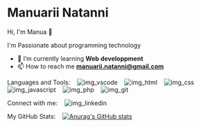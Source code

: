 <h1>Manuarii Natanni</h1>
 Hi, I'm Manua 👋

I'm Passionate about programming technology 

- 🌱 I’m currently learning **Web developpment**
- 📫 How to reach me **manuarii.natanni@gmail.com**

Languages and Tools:
&nbsp;&nbsp;
![img_vscode](./img/vscode.svg)
&nbsp;&nbsp;
![img_html](./img/html.svg)
&nbsp;&nbsp;
![img_css](./img/css.svg)
&nbsp;&nbsp;
![img_javascript](./img/javascript.svg)
&nbsp;&nbsp;
![img_php](./img/php.svg)
&nbsp;&nbsp;
![img_git](./img/github.svg)

Connect with me:
&nbsp;&nbsp;
![img_linkedin](./img/linkedin.svg)

My GitHub Stats:
&nbsp;&nbsp;
[![Anurag's GitHub stats](https://github-readme-stats.vercel.app/api?username=ntmanua_private=true&show_icons=true&hide_border=true&theme=transparent)](https://github.com/anuraghazra/github-readme-stats)

